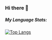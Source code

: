 ### Hi there 👋 

<!--
**Robomez/Robomez** is a ✨ _special_ ✨ repository because its `README.md` (this file) appears on your GitHub profile.

Here are some ideas to get you started:

- 🔭 I’m currently working on ...
- 🌱 I’m currently learning ...
- 👯 I’m looking to collaborate on ...
- 🤔 I’m looking for help with ...
- 💬 Ask me about ...
- 📫 How to reach me: ...
- 😄 Pronouns: ...
- ⚡ Fun fact: ...
-->

##### My Language Stats:
[![Top Langs](https://github-readme-stats-robomez.vercel.app/api/top-langs/?username=Robomez&hide=javascript&theme=transparent&layout=compact)](https://github.com/anuraghazra/github-readme-stats-robomez)
